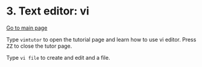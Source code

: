 # 3. Text editor: vi 
[Go to main page](https://github.com/sux21/Batstone_Lab_UNIX_Tutorial/tree/main)

Type ``vimtutor`` to open the tutorial page and learn how to use vi editor. Press <kbd>ZZ</kbd> to close the tutor page.

Type ``vi file`` to create and edit and a file. 
